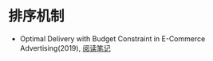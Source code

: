 # 排序机制

- Optimal Delivery with Budget Constraint in E-Commerce Advertising(2019), [阅读笔记](https://zhuanlan.zhihu.com/p/371528105)
